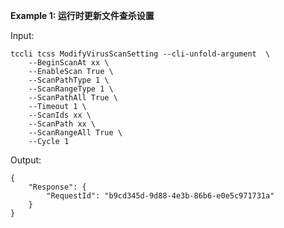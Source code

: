 **Example 1: 运行时更新文件查杀设置**



Input: 

```
tccli tcss ModifyVirusScanSetting --cli-unfold-argument  \
    --BeginScanAt xx \
    --EnableScan True \
    --ScanPathType 1 \
    --ScanRangeType 1 \
    --ScanPathAll True \
    --Timeout 1 \
    --ScanIds xx \
    --ScanPath xx \
    --ScanRangeAll True \
    --Cycle 1
```

Output: 
```
{
    "Response": {
        "RequestId": "b9cd345d-9d88-4e3b-86b6-e0e5c971731a"
    }
}
```

